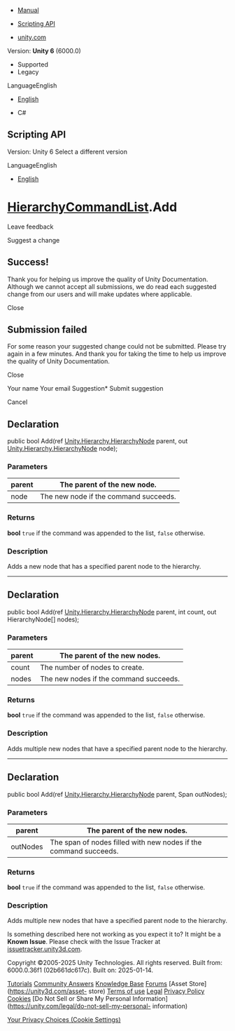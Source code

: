 [ ]()

  * [Manual](../Manual/index.html)
  * [Scripting API](../ScriptReference/index.html)

  * [unity.com](https://unity.com/)

Version: **Unity 6** (6000.0)

  * Supported
  * Legacy

LanguageEnglish

  * [English]()

  * C#

[ ](https://docs.unity3d.com)

## Scripting API

Version: Unity 6 Select a different version

LanguageEnglish

  * [English]()

#  [HierarchyCommandList](Unity.Hierarchy.HierarchyCommandList.html).Add

Leave feedback

Suggest a change

## Success!

Thank you for helping us improve the quality of Unity Documentation. Although
we cannot accept all submissions, we do read each suggested change from our
users and will make updates where applicable.

Close

## Submission failed

For some reason your suggested change could not be submitted. Please <a>try
again</a> in a few minutes. And thank you for taking the time to help us
improve the quality of Unity Documentation.

Close

Your name Your email Suggestion* Submit suggestion

Cancel

[ ]()

## Declaration

public bool Add(ref
[Unity.Hierarchy.HierarchyNode](Unity.Hierarchy.HierarchyNode.html) parent,
out [Unity.Hierarchy.HierarchyNode](Unity.Hierarchy.HierarchyNode.html) node);

### Parameters

parent | The parent of the new node.  
---|---  
node | The new node if the command succeeds.  
  
### Returns

**bool** `true` if the command was appended to the list, `false` otherwise.

### Description

Adds a new node that has a specified parent node to the hierarchy.

* * *

## Declaration

public bool Add(ref
[Unity.Hierarchy.HierarchyNode](Unity.Hierarchy.HierarchyNode.html) parent,
int count, out HierarchyNode[] nodes);

### Parameters

parent | The parent of the new nodes.  
---|---  
count | The number of nodes to create.  
nodes | The new nodes if the command succeeds.  
  
### Returns

**bool** `true` if the command was appended to the list, `false` otherwise.

### Description

Adds multiple new nodes that have a specified parent node to the hierarchy.

* * *

## Declaration

public bool Add(ref
[Unity.Hierarchy.HierarchyNode](Unity.Hierarchy.HierarchyNode.html) parent,
Span<HierarchyNode> outNodes);

### Parameters

parent | The parent of the new nodes.  
---|---  
outNodes | The span of nodes filled with new nodes if the command succeeds.  
  
### Returns

**bool** `true` if the command was appended to the list, `false` otherwise.

### Description

Adds multiple new nodes that have a specified parent node to the hierarchy.

Is something described here not working as you expect it to? It might be a
**Known Issue**. Please check with the Issue Tracker at
[issuetracker.unity3d.com](https://issuetracker.unity3d.com).

Copyright ©2005-2025 Unity Technologies. All rights reserved. Built from:
6000.0.36f1 (02b661dc617c). Built on: 2025-01-14.

[Tutorials](https://unity3d.com/learn) [Community
Answers](https://answers.unity3d.com) [Knowledge
Base](https://support.unity3d.com/hc/en-us)
[Forums](https://forum.unity3d.com) [Asset Store](https://unity3d.com/asset-
store) [Terms of use](https://docs.unity3d.com/Manual/TermsOfUse.html)
[Legal](https://unity.com/legal) [Privacy
Policy](https://unity.com/legal/privacy-policy)
[Cookies](https://unity.com/legal/cookie-policy) [Do Not Sell or Share My
Personal Information](https://unity.com/legal/do-not-sell-my-personal-
information)

[Your Privacy Choices (Cookie Settings)](javascript:void\(0\);)

